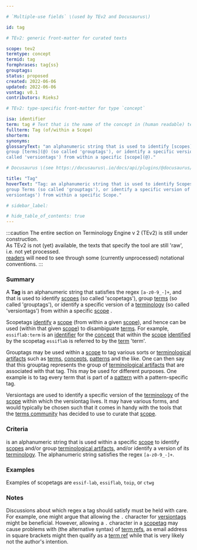 ```yaml
---

# `Multiple-use fields` \(used by TEv2 and Docusaurus\)

id: tag

# TEv2: generic front-matter for curated texts

scope: tev2
termtype: concept
termid: tag
formphrases: tag{ss}
grouptags:
status: proposed
created: 2022-06-06
updated: 2022-06-06
vsntag: v0.1
contributors: RieksJ

# TEv2: type-specific front-matter for type `concept`

isa: identifier
term: tag # Text that is the name of the concept in (human readable) texts.
fullterm: Tag (of/within a Scope)
shorterm:
synonyms:
glossaryText: "an alphanumeric string that is used to identify [scopes](@) (so called 'scopetags'),
group [terms](@) (so called 'grouptags'), or identify a specific version of a [terminology](@) (so
called 'versiontags') from within a specific [scope](@)."

# Docusaurus \(see https://docusaurus\.io/docs/api/plugins/@docusaurus/plugin-content-docs#markdown-front-matter\):

title: "Tag"
hoverText: "Tag: an alphanumeric string that is used to identify Scopes (so called 'scopetags'),
group Terms (so called 'grouptags'), or identify a specific version of a Terminology (so called '
versiontags') from within a specific Scope."

# sidebar_label:

# hide_table_of_contents: true
---
```


:::caution
The entire section on Terminology Engine v 2 (TEv2) is still under construction.\
As TEv2 is not (yet) available, the texts that specify the tool are still 'raw', i.e. not yet
processed.\
[readers](@) will need to see through some (currently unprocessed) notational
conventions.
:::

### Summary

A **Tag** is an alphanumeric string that satisfies the regex `[a-z0-9_-]+`, and that is used to
identify [scopes](@) (so called 'scopetags'), group [terms](@) (so called 'grouptags'), or identify
a specific version of a [terminology](@) (so called 'versiontags') from within a specific [scope](@)
.

Scopetags [identify](@) a [scope](@) (from within a given [scope](@)), and hence can be used (within
that given [scope](@)) to disambiguate [terms](@). For example, `essiflab:term` is
an [identifier](@) for the [concept](@) that within the [scope](@) [identified](@) by the
scopetag `essiflab` is referred to by the [term](@) 'term'.

Grouptags may be used within a [scope](@) to tag various sorts or [terminological artifacts](@) such
as [terms](@), [concepts](@), [patterns](@) and the like. One can then say that this grouptag
represents the group of [terminological artifacts](@) that are associated with that tag. This may be
used for different purposes. One example is to tag every term that is part of a [pattern](@) with a
pattern-specific tag.

Versiontags are used to identify a specific version of the [terminology](@) of the [scope](@) within
which the versiontag lives. It may have various forms, and would typically be chosen such that it
comes in handy with the tools that the [terms community](@) has decided to use to curate
that [scope](@).

### Criteria

is an alphanumeric string that is used within a specific [scope](@) to identify [scopes](@) and/or
group [terminological artifacts](@), and/or identify a version of its [terminology](@). The
alphanumeric string satisfies the regex `[a-z0-9_-]+`.

### Examples

Examples of scopetags are `essif-lab`, `essiflab`, `toip`, or `ctwg`

### Notes

Discussions about which regex a tag should satisfy must be held with care. For example, one might
argue that allowing the `.` character for [versiontags](@) might be beneficial. However, allowing
a `.` character in a [scopetag](@) may cause problems with (the alternative syntax)
of [term refs](@), as email address in square brackets might then qualify as a [term ref](@) while
that is very likely not the author's intention.